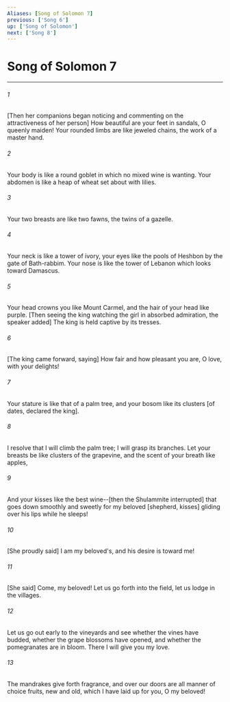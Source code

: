 ```yaml
---
Aliases: [Song of Solomon 7]
previous: ['Song 6']
up: ['Song of Solomon']
next: ['Song 8']
---
```

# Song of Solomon 7

***


###### 1 


[Then her companions began noticing and commenting on the attractiveness of her person] How beautiful are your feet in sandals, O queenly maiden! Your rounded limbs are like jeweled chains, the work of a master hand. 


###### 2 


Your body is like a round goblet in which no mixed wine is wanting. Your abdomen is like a heap of wheat set about with lilies. 


###### 3 


Your two breasts are like two fawns, the twins of a gazelle. 


###### 4 


Your neck is like a tower of ivory, your eyes like the pools of Heshbon by the gate of Bath-rabbim. Your nose is like the tower of Lebanon which looks toward Damascus. 


###### 5 


Your head crowns you like Mount Carmel, and the hair of your head like purple. [Then seeing the king watching the girl in absorbed admiration, the speaker added] The king is held captive by its tresses. 


###### 6 


[The king came forward, saying] How fair and how pleasant you are, O love, with your delights! 


###### 7 


Your stature is like that of a palm tree, and your bosom like its clusters [of dates, declared the king]. 


###### 8 


I resolve that I will climb the palm tree; I will grasp its branches. Let your breasts be like clusters of the grapevine, and the scent of your breath like apples, 


###### 9 


And your kisses like the best wine--[then the Shulammite interrupted] that goes down smoothly and sweetly for my beloved [shepherd, kisses] gliding over his lips while he sleeps! 


###### 10 


[She proudly said] I am my beloved's, and his desire is toward me! 


###### 11 


[She said] Come, my beloved! Let us go forth into the field, let us lodge in the villages. 


###### 12 


Let us go out early to the vineyards and see whether the vines have budded, whether the grape blossoms have opened, and whether the pomegranates are in bloom. There I will give you my love. 


###### 13 


The mandrakes give forth fragrance, and over our doors are all manner of choice fruits, new and old, which I have laid up for you, O my beloved!

